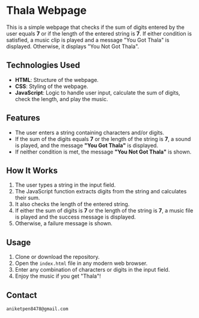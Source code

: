 # Thala Webpage

This is a simple webpage that checks if the sum of digits entered by the user equals **7** or if the length of the entered string is **7**. If either condition is satisfied, a music clip is played and a message "You Got Thala" is displayed. Otherwise, it displays "You Not Got Thala".

## Technologies Used

- **HTML**: Structure of the webpage.
- **CSS**: Styling of the webpage.
- **JavaScript**: Logic to handle user input, calculate the sum of digits, check the length, and play the music.

## Features

- The user enters a string containing characters and/or digits.
- If the sum of the digits equals **7** or the length of the string is **7**, a sound is played, and the message **"You Got Thala"** is displayed.
- If neither condition is met, the message **"You Not Got Thala"** is shown.
  
## How It Works

1. The user types a string in the input field.
2. The JavaScript function extracts digits from the string and calculates their sum.
3. It also checks the length of the entered string.
4. If either the sum of digits is **7** or the length of the string is **7**, a music file is played and the success message is displayed.
5. Otherwise, a failure message is shown.

## Usage

1. Clone or download the repository.
2. Open the `index.html` file in any modern web browser.
3. Enter any combination of characters or digits in the input field.
4. Enjoy the music if you get "Thala"!

## Contact
```bash
aniketpen8478@gmail.com
```
